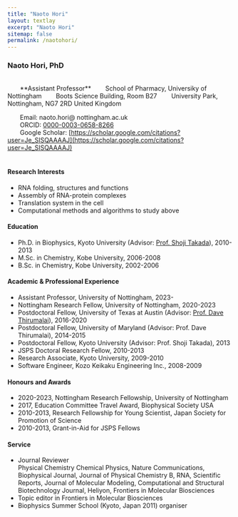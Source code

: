```yaml
---
title: "Naoto Hori"
layout: textlay
excerpt: "Naoto Hori"
sitemap: false
permalink: /naotohori/
---
```


### Naoto Hori, PhD

<br/>
&ensp;&ensp;&ensp;&ensp;**Assistant Professor**  
&ensp;&ensp;&ensp;&ensp;School of Pharmacy, Universiky of Nottingham  
&ensp;&ensp;&ensp;&ensp;Boots Science Building, Room B27  
&ensp;&ensp;&ensp;&ensp;University Park, Nottingham, NG7 2RD United Kingdom  

&ensp;&ensp;&ensp;&ensp;Email: naoto.hori@ nottingham.ac.uk  
&ensp;&ensp;&ensp;&ensp;ORCID: [0000-0003-0658-8266](https://orcid.org/0000-0003-0658-8266)  
&ensp;&ensp;&ensp;&ensp;Google Scholar: [https://scholar.google.com/citations?user=Je_SISQAAAAJ](https://scholar.google.com/citations?user=Je_SISQAAAAJ)
<br/>
<br/>

#### Research Interests
 + RNA folding, structures and functions
 + Assembly of RNA-protein complexes
 + Translation system in the cell
 + Computational methods and algorithms to study above

#### Education

 + Ph.D. in Biophysics, Kyoto University (Advisor: [Prof. Shoji Takada](https://theory.biophys.kyoto-u.ac.jp/index-en)), 2010-2013
 + M.Sc. in Chemistry, Kobe University, 2006-2008
 + B.Sc. in Chemistry, Kobe University, 2002-2006

#### Academic & Professional Experience

 + Assistant Professor, University of Nottingham, 2023-
 + Nottingham Research Fellow, University of Nottingham, 2020-2023
 + Postdoctoral Fellow, University of Texas at Austin (Advisor: [Prof. Dave Thirumalai](https://sites.cns.utexas.edu/thirumalai)), 2016-2020
 + Postdoctoral Fellow, University of Maryland (Advisor: Prof. Dave Thirumalai), 2014-2015
 + Postdoctoral Fellow, Kyoto University (Advisor: Prof. Shoji Takada), 2013
 + JSPS Doctoral Research Fellow, 2010-2013
 + Research Associate, Kyoto University, 2009-2010
 + Software Engineer, Kozo Keikaku Engineering Inc., 2008-2009


#### Honours and Awards

 + 2020-2023, Nottingham Research Fellowship, University of Nottingham
 + 2017, Education Committee Travel Award, Biophysical Society USA
 + 2010-2013, Research Fellowship for Young Scientist, Japan Society for Promotion of Science
 + 2010-2013, Grant-in-Aid for JSPS Fellows

#### Service
 + Journal Reviewer  
Physical Chemistry Chemical Physics, Nature Communications, Biophysical Journal, Journal of Physical Chemistry B, RNA, Scientific Reports, Journal of Molecular Modeling, Computational and Structural Biotechnology Journal, Heliyon, Frontiers in Molecular Biosciences
 + Topic editor in Frontiers in Molecular Biosciences
 + Biophysics Summer School (Kyoto, Japan 2011) organiser
